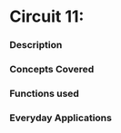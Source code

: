 <h1>Circuit 11:</h1>
<h3>Description</h3>
<p>

<h3>Concepts Covered</h3>
<p>

<h3>Functions used</h3>
<p>

<h3>Everyday Applications</h3>
<p>
